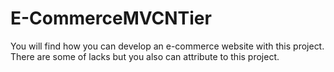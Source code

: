 # E-CommerceMVCNTier
You will find how you can develop an e-commerce website with this project. There are some of lacks but you also can attribute to this project.

